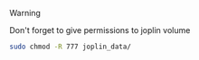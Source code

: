 > [!WARNING]
> Don't forget to give permissions to joplin volume
> ```bash
> sudo chmod -R 777 joplin_data/
> ```
